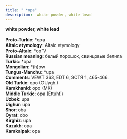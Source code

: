 ```yaml
---
title: " *opa"
description:  white powder, white lead
---
```

<p data-pagefind-weight="0.5">
<strong> white powder, white lead</strong><br><br>
<strong>Proto-Turkic</strong>:  *opa<br>
<strong>Altaic etymology</strong>:  Altaic etymology<br>
<strong> Proto-Altaic</strong>:  *op`V<br>
<strong>Russian meaning</strong>:  белый порошок, свинцовые белила<br>
<strong>Turkic</strong>:  *opa<br>
<strong>Mongolian</strong>:  *(h)ow<br>
<strong>Tungus-Manchu</strong>:  *upa<br>
<strong>Comments</strong>:  VEWT 363, EDT 6, ЭСТЯ 1, 465-466.<br>
<strong>Old Turkic</strong>:  opo (OUygh.)<br>
<strong>Karakhanid</strong>:  opo (MK)<br>
<strong>Middle Turkic</strong>:  opa (Ettuhf.)<br>
<strong>Uzbek</strong>:  upa<br>
<strong>Uighur</strong>:  upa<br>
<strong>Shor</strong>:  oba<br>
<strong>Oyrat</strong>:  obo<br>
<strong>Kirghiz</strong>:  upa<br>
<strong>Kazakh</strong>:  opa<br>
<strong>Karakalpak</strong>:  opa<br>

</p>
